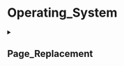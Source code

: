 # Operating_System
<details> 
<summary><h2><b>Page_Replacement</b></h2></summary> 

## Reference_string
### [1, 2, 3, 4, 1, 2, 5, 1, 2, 3, 4, 5]

## [First-In-First-Out](https://github.com/kerong2002/Operating_System/blob/main/page_replacement/First-In-First-OUT_page_replacement.cpp)
- frame：3, fage-fault：9

![image](https://github.com/kerong2002/Operating_System/assets/70834651/aa77cf01-3937-4d69-882a-6ee1128ed6b6)

### Belady's anomaly
- frame：4, page-fault：10

![image](https://github.com/kerong2002/Operating_System/assets/70834651/e7d38635-525c-41bd-ab73-fb80f17496be)

## [Optimal](https://github.com/kerong2002/Operating_System/blob/main/page_replacement/Optimal_page_replacement.cpp)
- frame：4, page-fault：6


</details>
